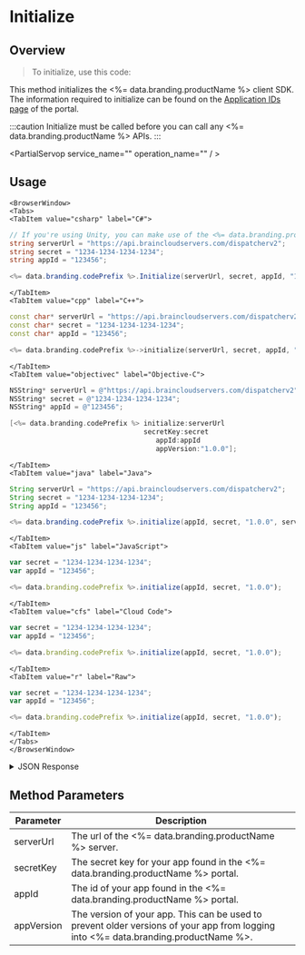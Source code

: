 # Initialize
## Overview
> To initialize, use this code:











This method initializes the <%= data.branding.productName %> client SDK.  The information required to initialize can be found on the [Application IDs page](https://portal.braincloudservers.com/admin/dashboard#/development/core-settings-information) of the portal.

:::caution
Initialize must be called before you can call any <%= data.branding.productName %> APIs.
:::

<PartialServop service_name="" operation_name="" / >

## Usage

```mdx-code-block
<BrowserWindow>
<Tabs>
<TabItem value="csharp" label="C#">
```

```csharp
// If you're using Unity, you can make use of the <%= data.branding.productName %>Settings toolbar
string serverUrl = "https://api.braincloudservers.com/dispatcherv2";
string secret = "1234-1234-1234-1234";
string appId = "123456";

<%= data.branding.codePrefix %>.Initialize(serverUrl, secret, appId, "1.0.0");
```

```mdx-code-block
</TabItem>
<TabItem value="cpp" label="C++">
```

```cpp
const char* serverUrl = "https://api.braincloudservers.com/dispatcherv2";
const char* secret = "1234-1234-1234-1234";
const char* appId = "123456";

<%= data.branding.codePrefix %>->initialize(serverUrl, secret, appId, "1.0.0");
```

```mdx-code-block
</TabItem>
<TabItem value="objectivec" label="Objective-C">
```

```objectivec
NSString* serverUrl = @"https://api.braincloudservers.com/dispatcherv2";
NSString* secret = @"1234-1234-1234-1234";
NSString* appId = @"123456";

[<%= data.branding.codePrefix %> initialize:serverUrl
                                 secretKey:secret
                                    appId:appId
                                    appVersion:"1.0.0"];
```

```mdx-code-block
</TabItem>
<TabItem value="java" label="Java">
```

```java
String serverUrl = "https://api.braincloudservers.com/dispatcherv2";
String secret = "1234-1234-1234-1234";
String appId = "123456";

<%= data.branding.codePrefix %>.initialize(appId, secret, "1.0.0", serverUrl);
```

```mdx-code-block
</TabItem>
<TabItem value="js" label="JavaScript">
```

```javascript
var secret = "1234-1234-1234-1234";
var appId = "123456";

<%= data.branding.codePrefix %>.initialize(appId, secret, "1.0.0");
```

```mdx-code-block
</TabItem>
<TabItem value="cfs" label="Cloud Code">
```

```javascript
var secret = "1234-1234-1234-1234";
var appId = "123456";

<%= data.branding.codePrefix %>.initialize(appId, secret, "1.0.0");
```

```mdx-code-block
</TabItem>
<TabItem value="r" label="Raw">
```

```javascript
var secret = "1234-1234-1234-1234";
var appId = "123456";

<%= data.branding.codePrefix %>.initialize(appId, secret, "1.0.0");
```

```mdx-code-block
</TabItem>
</Tabs>
</BrowserWindow>
```

<details>
<summary>JSON Response</summary>


</details>

## Method Parameters
Parameter | Description
--------- | -----------
serverUrl | The url of the <%= data.branding.productName %> server.
secretKey | The secret key for your app found in the <%= data.branding.productName %> portal.
appId | The id of your app found in the <%= data.branding.productName %> portal.
appVersion | The version of your app. This can be used to prevent older versions of your app from logging into <%= data.branding.productName %>.


